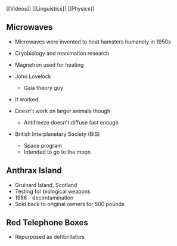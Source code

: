 [[Videos]]
[[Linguistics]] [[Physics]]
## Microwaves
- Microwaves were invented to heat hamsters humanely in 1950s
- Cryobiology and reanimation research
- Magnetron used for heating
- John Lovelock
	- Gaia theory guy
- It worked
- Doesn't work on larger animals though
	- Antifreeze doesn't diffuse fast enough

- British Interplanetary Society (BIS)
	- Space program
	- Intended to go to the moon

## Anthrax Island
- Gruinard Island, Scotland
- Testing for biological weapons
- 1986 - decontamination 
- Sold back to original owners for 500 pounds

## Red Telephone Boxes
- Repurposed as defibrillators